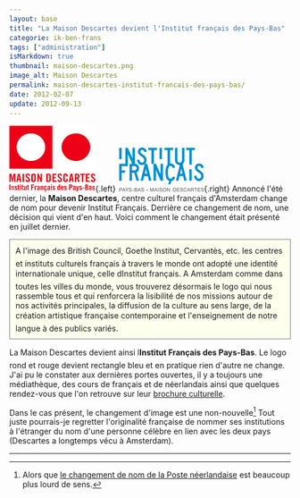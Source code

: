 ```yaml
---
layout: base
title: "La Maison Descartes devient l'Institut français des Pays-Bas"
categorie: ik-ben-frans
tags: ["administration"]
isMarkdown: true
thumbnail: maison-descartes.png
image_alt: Maison Descartes
permalink: maison-descartes-institut-francais-des-pays-bas/
date: 2012-02-07
update: 2012-09-13
---
```


![Maison Descartes](maison-descartes.png){.left} ![Institut Français des Pays-Bas](institut-francais.png){.right} 
Annoncé l'été dernier, la **Maison Descartes**, centre culturel français d'Amsterdam change de nom pour devenir Institut Français. Derrière ce changement de nom, une décision qui vient d'en haut. Voici comment le changement était présenté en juillet dernier.

<!-- HTML -->
<div style="border:1px solid grey; background-color:#FFFFEE; padding:10px;">
<!-- / HTML -->
A l'image des British Council, Goethe Institut, Cervantès, etc. les centres et instituts culturels français à travers le monde ont adopté une identité internationale unique, celle dInstitut français. A Amsterdam comme dans toutes les villes du monde, vous trouverez désormais le logo qui nous rassemble tous et qui renforcera la lisibilité de nos missions autour de nos activités principales, la diffusion de la culture au sens large, de la création artistique française contemporaine et l'enseignement de notre langue à des publics variés.
<!-- HTML -->
</div>
<!-- / HTML -->

<!--excerpt-->

La Maison Descartes devient ainsi l**Institut Français des Pays-Bas**. Le logo rond et rouge devient rectangle bleu et en pratique rien d'autre ne change. J'ai pu le constater aux dernières portes ouvertes, il y a toujours une médiathèque, des cours de français et de néerlandais ainsi que quelques rendez-vous que l'on retrouve sur leur [brochure culturelle](http://www.institutfrancais.nl/fr/agenda_culturel/dans-nos-murs/programme-culturel-janvier-mars-2012.html).

Dans le cas présent, le changement d'image est une non-nouvelle[^1] Tout juste pourrais-je regretter l'originalité française de nommer ses institutions à l'étranger du nom d'une personne célèbre en lien avec les deux pays (Descartes a longtemps vécu à Amsterdam).

---
[^1]: Alors que [le changement de nom de la Poste néerlandaise](/le-nouveau-nom-de-la-poste-aux-pays-bas) est beaucoup plus lourd de sens.
<!-- post notes:
Il reste le [Lycée Van Gogh|http://blog.re/me-in-amsterdam/index.php/van-gogh-fete-ses-60-ans].
--->
